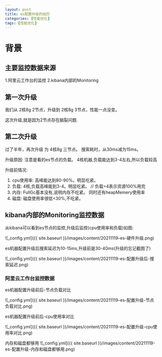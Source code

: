 ```yaml
---
layout: post
title: es配置升级的经历
categories: [性能优化]
tags: [性能优化]
---
```


# 背景

## 主要监控数据来源
1.阿里云工作台的监控
2.kibana内部的Monitoring

## 第一次升级
我们从 2核8g 2节点，升级到  2核8g 3节点，性能一点没变。

这次升级,就是因为2节点存在脑裂问题.

## 第二次升级
过了半年，再次升级 为 4核8g 三节点。 搜索耗时，从30ms减为15ms。

升级原因: 注意是看的es节点的负载。
4核机器,负载能达到3-4左右,所以负载较高

升级前情况: 
1. cpu使用率: 高峰能达到80-90%。明显吃紧。
2. 负载: 4核,负载高峰能到3-4。明显吃紧。 // 负载=4表示资源100%用完
3. 内存: FullGc基本没有,说明内存不吃紧。 同时还有heapMemery使用率
4. 磁盘: 磁盘使用率很低<30%,不吃紧。

## kibana内部的Monitoring监控数据

从kibana可以看到es节点的监控,升级后监控(cpu使用率和负载)如图:

![_config.yml]({{ site.baseurl }}/images/content/20211119-es-硬件升级.png)

es机器配置升级后搜索延迟为10-15ms,升级前是30-40ms(升级的忘记截图了)

![_config.yml]({{ site.baseurl }}/images/content/20211119-es-配置升级后-搜索延迟.png)

### 阿里云工作台监控数据

es机器配置升级前后-节点负载对比

![_config.yml]({{ site.baseurl }}/images/content/20211119-es-配置升级-节点负载对比.png)

es机器配置升级前后-cpu使用率对比

![_config.yml]({{ site.baseurl }}/images/content/20211119-es-配置升级-cpu使用率对比.png)

内存和磁盘都够用
![_config.yml]({{ site.baseurl }}/images/content/20211119-es-配置升级-内存和磁盘都够用.png)
